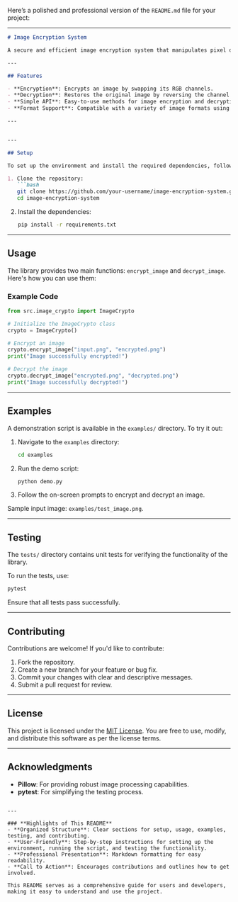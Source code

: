 Here’s a polished and professional version of the `README.md` file for your project:

---

```markdown
# Image Encryption System

A secure and efficient image encryption system that manipulates pixel data by swapping RGB channels. This library provides functionality to encrypt and decrypt images, ensuring the integrity and confidentiality of visual data.

---

## Features

- **Encryption**: Encrypts an image by swapping its RGB channels.
- **Decryption**: Restores the original image by reversing the channel swap.
- **Simple API**: Easy-to-use methods for image encryption and decryption.
- **Format Support**: Compatible with a variety of image formats using the `Pillow` library.

---


---

## Setup

To set up the environment and install the required dependencies, follow these steps:

1. Clone the repository:
   ```bash
   git clone https://github.com/your-username/image-encryption-system.git
   cd image-encryption-system
   ```

2. Install the dependencies:
   ```bash
   pip install -r requirements.txt
   ```

---

## Usage

The library provides two main functions: `encrypt_image` and `decrypt_image`. Here's how you can use them:

### Example Code

```python
from src.image_crypto import ImageCrypto

# Initialize the ImageCrypto class
crypto = ImageCrypto()

# Encrypt an image
crypto.encrypt_image("input.png", "encrypted.png")
print("Image successfully encrypted!")

# Decrypt the image
crypto.decrypt_image("encrypted.png", "decrypted.png")
print("Image successfully decrypted!")
```

---

## Examples

A demonstration script is available in the `examples/` directory. To try it out:

1. Navigate to the `examples` directory:
   ```bash
   cd examples
   ```

2. Run the demo script:
   ```bash
   python demo.py
   ```

3. Follow the on-screen prompts to encrypt and decrypt an image.

Sample input image: `examples/test_image.png`.

---

## Testing

The `tests/` directory contains unit tests for verifying the functionality of the library.

To run the tests, use:

```bash
pytest
```

Ensure that all tests pass successfully.

---

## Contributing

Contributions are welcome! If you'd like to contribute:

1. Fork the repository.
2. Create a new branch for your feature or bug fix.
3. Commit your changes with clear and descriptive messages.
4. Submit a pull request for review.

---

## License

This project is licensed under the [MIT License](LICENSE). You are free to use, modify, and distribute this software as per the license terms.

---

## Acknowledgments

- **Pillow**: For providing robust image processing capabilities.
- **pytest**: For simplifying the testing process.
```

---

### **Highlights of This README**
- **Organized Structure**: Clear sections for setup, usage, examples, testing, and contributing.
- **User-Friendly**: Step-by-step instructions for setting up the environment, running the script, and testing the functionality.
- **Professional Presentation**: Markdown formatting for easy readability.
- **Call to Action**: Encourages contributions and outlines how to get involved.

This README serves as a comprehensive guide for users and developers, making it easy to understand and use the project.
